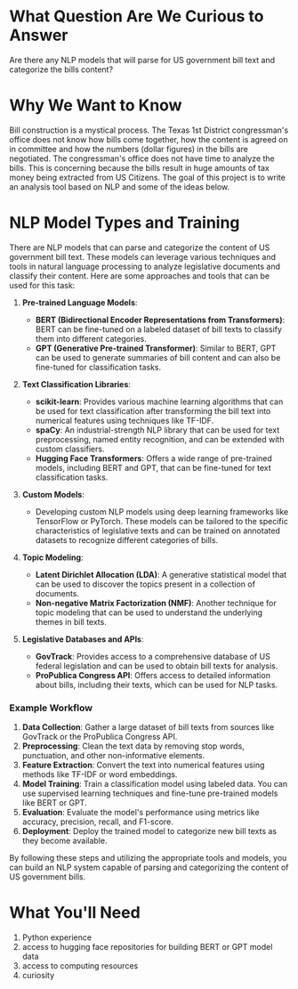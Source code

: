 # What Question Are We Curious to Answer
Are there any NLP models that will parse for US government bill text and categorize the bills content?

# Why We Want to Know
Bill construction is a mystical process.  The Texas 1st District congressman's office does not know how bills come together, how the content is agreed on in committee and how the numbers (dollar figures) in the bills are negotiated.
The congressman's office does not have time to analyze the bills.
This is concerning because the bills result in huge amounts of tax money being extracted from US Citizens.
The goal of this project is to write an analysis tool based on NLP and some of the ideas below.

# NLP Model Types and Training

There are NLP models that can parse and categorize the content of US government bill text. These models can leverage various techniques and tools in natural language processing to analyze legislative documents and classify their content. Here are some approaches and tools that can be used for this task:

1. **Pre-trained Language Models**:
   - **BERT (Bidirectional Encoder Representations from Transformers)**: BERT can be fine-tuned on a labeled dataset of bill texts to classify them into different categories.
   - **GPT (Generative Pre-trained Transformer)**: Similar to BERT, GPT can be used to generate summaries of bill content and can also be fine-tuned for classification tasks.

2. **Text Classification Libraries**:
   - **scikit-learn**: Provides various machine learning algorithms that can be used for text classification after transforming the bill text into numerical features using techniques like TF-IDF.
   - **spaCy**: An industrial-strength NLP library that can be used for text preprocessing, named entity recognition, and can be extended with custom classifiers.
   - **Hugging Face Transformers**: Offers a wide range of pre-trained models, including BERT and GPT, that can be fine-tuned for text classification tasks.

3. **Custom Models**:
   - Developing custom NLP models using deep learning frameworks like TensorFlow or PyTorch. These models can be tailored to the specific characteristics of legislative texts and can be trained on annotated datasets to recognize different categories of bills.

4. **Topic Modeling**:
   - **Latent Dirichlet Allocation (LDA)**: A generative statistical model that can be used to discover the topics present in a collection of documents.
   - **Non-negative Matrix Factorization (NMF)**: Another technique for topic modeling that can be used to understand the underlying themes in bill texts.

5. **Legislative Databases and APIs**:
   - **GovTrack**: Provides access to a comprehensive database of US federal legislation and can be used to obtain bill texts for analysis.
   - **ProPublica Congress API**: Offers access to detailed information about bills, including their texts, which can be used for NLP tasks.

### Example Workflow

1. **Data Collection**: Gather a large dataset of bill texts from sources like GovTrack or the ProPublica Congress API.
2. **Preprocessing**: Clean the text data by removing stop words, punctuation, and other non-informative elements.
3. **Feature Extraction**: Convert the text into numerical features using methods like TF-IDF or word embeddings.
4. **Model Training**: Train a classification model using labeled data. You can use supervised learning techniques and fine-tune pre-trained models like BERT or GPT.
5. **Evaluation**: Evaluate the model's performance using metrics like accuracy, precision, recall, and F1-score.
6. **Deployment**: Deploy the trained model to categorize new bill texts as they become available.

By following these steps and utilizing the appropriate tools and models, you can build an NLP system capable of parsing and categorizing the content of US government bills.


# What You'll Need
1. Python experience
1. access to hugging face repositories for building BERT or GPT model data
1. access to computing resources
1. curiosity


